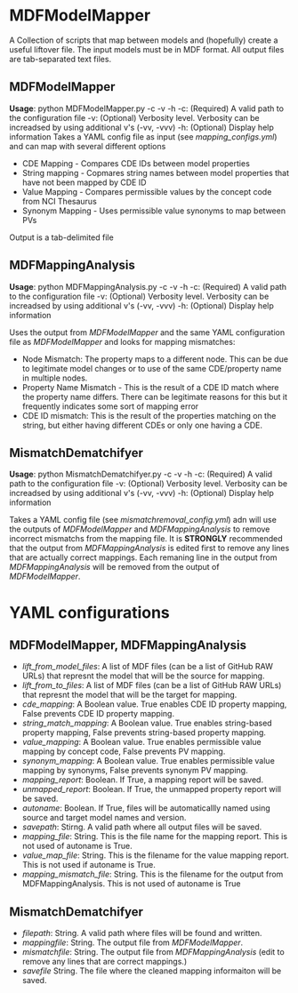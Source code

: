# MDFModelMapper
A Collection of scripts that map between models and (hopefully) create a useful liftover file.  The input models must be in MDF format.  All output files are tab-separated text files.

## MDFModelMapper
**Usage**: python MDFModelMapper.py -c <configfile> -v <verbose> -h <help>
-c: (Required) A valid path to the configuration file 
-v: (Optional) Verbosity level.  Verbosity can be increadsed by using additional v's (-vv, -vvv)
-h: (Optional) Display help information 
Takes a YAML config file as input (see *mapping_configs.yml*) and can map with several different options

- CDE Mapping - Compares CDE IDs between model properties
- String mapping - Copmares string names between model properties that have not been mapped by CDE ID
- Value Mapping - Compares permissible values by the concept code from NCI Thesaurus
- Synonym Mapping - Uses permissible value synonyms to map between PVs

Output is a tab-delimited file

## MDFMappingAnalysis
**Usage**: python MDFMappingAnalysis.py -c <configfile> -v <verbose> -h <help>
-c: (Required) A valid path to the configuration file 
-v: (Optional) Verbosity level.  Verbosity can be increadsed by using additional v's (-vv, -vvv)
-h: (Optional) Display help information 

Uses the output from *MDFModelMapper* and the same YAML configuration file as *MDFModelMapper* and looks for mapping mismatches:
- Node Mismatch:  The property maps to a different node.  This can be due to legitimate model changes or to use of the same CDE/property name in multiple nodes.
- Property Name Mismatch - This is the result of a CDE ID match where the property name differs.  There can be legitimate reasons for this but it frequently indicates some sort of mapping error
- CDE ID mismatch: This is the result of the properties matching on the string, but either having different CDEs or only one having a CDE.


## MismatchDematchifyer
**Usage**: python MismatchDematchifyer.py -c <configfile> -v <verbose> -h <help>
-c: (Required) A valid path to the configuration file 
-v: (Optional) Verbosity level.  Verbosity can be increadsed by using additional v's (-vv, -vvv)
-h: (Optional) Display help information 

Takes a YAML config file (see *mismatchremoval_config.yml*) adn will use the outputs of *MDFModelMapper* and *MDFMappingAnalysis* to remove incorrect mismatchs from the mapping file.  It is **STRONGLY** recommended that the output from *MDFMappingAnalysis* is edited first to remove any lines that are actually correct mappings.  Each remaning line in the output from *MDFMappingAnalysis* will be removed from the output of *MDFModelMapper*.



# YAML configurations
## MDFModelMapper, MDFMappingAnalysis
- *lift_from_model_files*: A list of MDF files (can be a list of GitHub RAW URLs) that represnt the model that will be the source for mapping.
- *lift_from_to_files*: A list of MDF files (can be a list of GitHub RAW URLs) that represnt the model that will be the target for mapping.
- *cde_mapping*: A Boolean value.  True enables CDE ID property mapping, False prevents CDE ID property mapping.
- *string_match_mapping*: A Boolean value.  True enables string-based property mapping, False prevents string-based property mapping.
- *value_mapping*: A Boolean value.  True enables permissible value mapping by concept code, False prevents PV mapping.
- *synonym_mapping*: A Boolean value.  True enables permissible value mapping by synonyms, False prevents synonym PV mapping.
- *mapping_report*: Boolean.  If True, a mapping report will be saved.
- *unmapped_report*: Boolean.  If True, the unmapped property report will be saved.
- *autoname*: Boolean.  If True, files will be automaticallly named using source and target model names and version.
- *savepath*: Stirng.  A valid path where all output files will be saved.
- *mapping_file*:  String.  This is the file name for the mapping report.  This is not used of autoname is True.
- *value_map_file*: String.  This is the filename for the value mapping report.  This is not used if autoname is True.
- *mapping_mismatch_file*: String.  This is the filename for the output from MDFMappingAnalysis.  This is not used of autoname is True

## MismatchDematchifyer
- *filepath*: String.  A valid path where files will be found and written.
- *mappingfile*: String.  The output file from *MDFModelMapper*.
- *mismatchfile*: String.  The output file from *MDFMappingAnalysis* (edit to remove any lines that are correct mappings.)
- *savefile* String.  The file where the cleaned mapping informaiton will be saved.